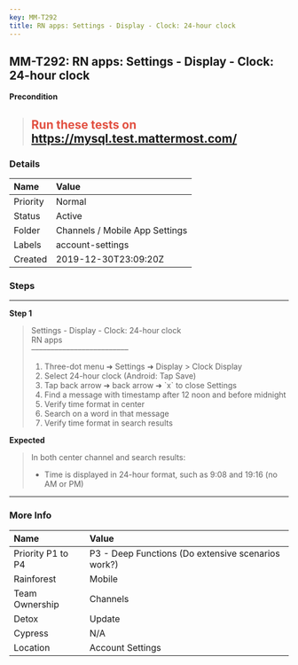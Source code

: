 ```yaml
---
key: MM-T292
title: RN apps: Settings - Display - Clock: 24-hour clock
---
```


## MM-T292: RN apps: Settings - Display - Clock: 24-hour clock

**Precondition**

> <article><h1><span style="color: rgb(226, 80, 65);">Run these tests on</span> <a href="https://mysql.test.mattermost.com/" rel="noopener noreferrer" target="_blank">https://mysql.test.mattermost.com/</a></h1></article>

### Details

| Name     | Value                          |
| :------- | :----------------------------- |
| Priority | Normal                         |
| Status   | Active                         |
| Folder   | Channels / Mobile App Settings |
| Labels   | account-settings               |
| Created  | 2019-12-30T23:09:20Z           |

### Steps

<hr/>

**Step 1**

> <article>Settings - Display - Clock: 24-hour clock<br>RN apps<br>–––––––––––––––––––––––––<ol><li>Three-dot menu ➜ Settings ➜ Display &gt; Clock Display</li><li>Select 24-hour clock (Android: Tap Save)</li><li>Tap back arrow ➜ back arrow ➜ `x` to close Settings</li><li>Find a message with timestamp after 12 noon and before midnight</li><li>Verify time format in center</li><li>Search on a word in that message</li><li>Verify time format in search results</li></ol></article>

**Expected**

> <article>In both center channel and search results:<ul><li>Time is displayed in 24-hour format, such as 9:08 and 19:16 (no AM or PM)</li></ul></article>

<hr/>

### More Info

| Name              | Value                                              |
| :---------------- | :------------------------------------------------- |
| Priority P1 to P4 | P3 - Deep Functions (Do extensive scenarios work?) |
| Rainforest        | Mobile                                             |
| Team Ownership    | Channels                                           |
| Detox             | Update                                             |
| Cypress           | N/A                                                |
| Location          | Account Settings                                   |
